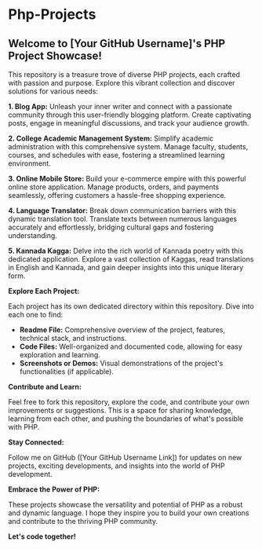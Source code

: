 # Php-Projects
 ## Welcome to [Your GitHub Username]'s PHP Project Showcase! 

This repository is a treasure trove of diverse PHP projects, each crafted with passion and purpose. Explore this vibrant collection and discover solutions for various needs:

**1. Blog App:** Unleash your inner writer and connect with a passionate community through this user-friendly blogging platform. Create captivating posts, engage in meaningful discussions, and track your audience growth.

**2. College Academic Management System:** Simplify academic administration with this comprehensive system. Manage faculty, students, courses, and schedules with ease, fostering a streamlined learning environment.

**3. Online Mobile Store:** Build your e-commerce empire with this powerful online store application. Manage products, orders, and payments seamlessly, offering customers a hassle-free shopping experience.

**4. Language Translator:** Break down communication barriers with this dynamic translation tool. Translate texts between numerous languages accurately and effortlessly, bridging cultural gaps and fostering understanding.

**5. Kannada Kagga:** Delve into the rich world of Kannada poetry with this dedicated application. Explore a vast collection of Kaggas, read translations in English and Kannada, and gain deeper insights into this unique literary form.

**Explore Each Project:**

Each project has its own dedicated directory within this repository. Dive into each one to find:

* **Readme File:** Comprehensive overview of the project, features, technical stack, and instructions.
* **Code Files:** Well-organized and documented code, allowing for easy exploration and learning.
* **Screenshots or Demos:** Visual demonstrations of the project's functionalities (if applicable).

**Contribute and Learn:**

Feel free to fork this repository, explore the code, and contribute your own improvements or suggestions. This is a space for sharing knowledge, learning from each other, and pushing the boundaries of what's possible with PHP.

**Stay Connected:**

Follow me on GitHub ([Your GitHub Username Link]) for updates on new projects, exciting developments, and insights into the world of PHP development.

**Embrace the Power of PHP:**

These projects showcase the versatility and potential of PHP as a robust and dynamic language. I hope they inspire you to build your own creations and contribute to the thriving PHP community.

**Let's code together!**


